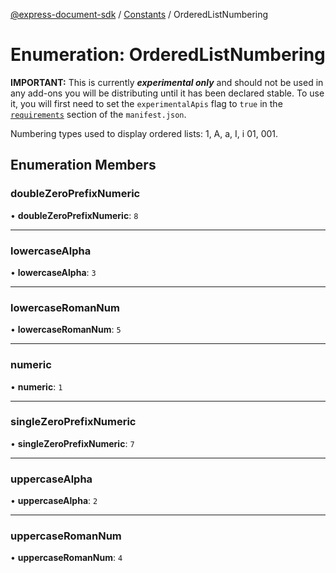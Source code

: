[@express-document-sdk](../../../overview.md) / [Constants](../overview.md) / OrderedListNumbering

# Enumeration: OrderedListNumbering

<InlineAlert slots="text" variant="warning"/>

**IMPORTANT:** This is currently ***experimental only*** and should not be used in any add-ons you will be distributing until it has been declared stable. To use it, you will first need to set the `experimentalApis` flag to `true` in the [`requirements`](../../../../../manifest/index.md#requirements) section of the `manifest.json`.

Numbering types used to display ordered lists: 1, A, a, I, i 01, 001.

## Enumeration Members

### doubleZeroPrefixNumeric

• **doubleZeroPrefixNumeric**: `8`

---

### lowercaseAlpha

• **lowercaseAlpha**: `3`

---

### lowercaseRomanNum

• **lowercaseRomanNum**: `5`

---

### numeric

• **numeric**: `1`

---

### singleZeroPrefixNumeric

• **singleZeroPrefixNumeric**: `7`

---

### uppercaseAlpha

• **uppercaseAlpha**: `2`

---

### uppercaseRomanNum

• **uppercaseRomanNum**: `4`
